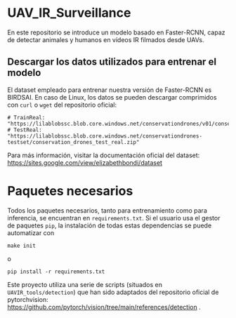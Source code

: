 # UAV_IR_Surveillance
En este repositorio se introduce un modelo basado en Faster-RCNN, capaz de detectar animales y humanos en vídeos IR filmados desde UAVs.

## Descargar los datos utilizados para entrenar el modelo

El dataset empleado para entrenar nuestra versión de Faster-RCNN es BIRDSAI. En caso de Linux, los datos se pueden descargar comprimidos con ```curl``` o ```wget``` del repositorio oficial:

```
# TrainReal: "https://lilablobssc.blob.core.windows.net/conservationdrones/v01/conservation_drones_train_real.zip"
# TestReal:  "https://lilablobssc.blob.core.windows.net/conservationdrones-testset/conservation_drones_test_real.zip"
```

Para más información, visitar la documentación oficial del dataset: https://sites.google.com/view/elizabethbondi/dataset

# Paquetes necesarios

Todos los paquetes necesarios, tanto para entrenamiento como para inferencia, se encuentran en ```requirements.txt```. Si el usuario usa el gestor de paquetes ```pip```, la instalación de todas estas dependencias se puede automatizar con

```
make init
```

o

```
pip install -r requirements.txt
```

Este proyecto utiliza una serie de scripts (situados en ```UAVIR_tools/detection```) que han sido adaptados del repositorio oficial de pytorchvision: https://github.com/pytorch/vision/tree/main/references/detection .

